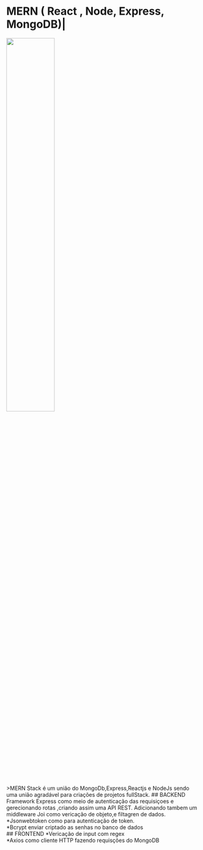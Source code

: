 # MERN ( React , Node, Express, MongoDB)|
<div><img style="width:50%" src="https://upflow.me/wp-content/uploads/2021/03/mern-1232x705-1-1024x586-1.jpeg" alt=""></div>
>MERN Stack é um união do MongoDb,Express,Reactjs e NodeJs sendo uma união agradável para criações de projetos fullStack.
## BACKEND
Framework Express como meio de autenticação das requisiçoes e gerecionando rotas ,criando assim uma API REST. Adicionando tambem um middleware Joi como vericação de objeto,e filtagren de dados.<br>
*Jsonwebtoken como para autenticação de token.<br>
*Bcrypt enviar criptado as senhas no banco de dados<br>
## FRONTEND
*Vericação de input com regex<br>
*Axios como cliente HTTP fazendo requisções do MongoDB




